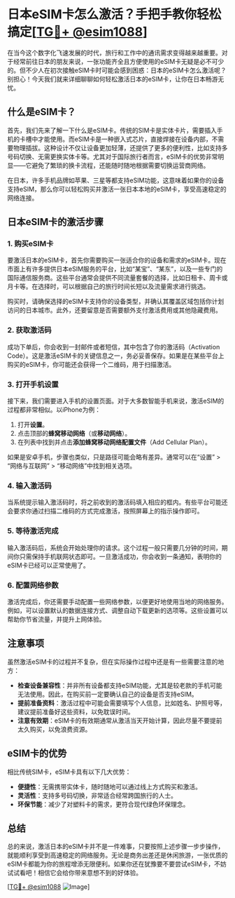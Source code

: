 # 日本eSIM卡怎么激活？手把手教你轻松搞定[[TG💪+ @esim1088](https://t.me/s/esim1088)]

在当今这个数字化飞速发展的时代，旅行和工作中的通讯需求变得越来越重要。对于经常前往日本的朋友来说，一张功能齐全且方便使用的eSIM卡无疑是必不可少的。但不少人在初次接触eSIM卡时可能会感到困惑：日本的eSIM卡怎么激活呢？别担心！今天我们就来详细聊聊如何轻松激活日本的eSIM卡，让你在日本畅游无忧。

## 什么是eSIM卡？

首先，我们先来了解一下什么是eSIM卡。传统的SIM卡是实体卡片，需要插入手机的卡槽中才能使用。而eSIM卡是一种嵌入式芯片，直接焊接在设备内部，不需要物理插拔。这种设计不仅让设备更加轻薄，还提供了更多的便利性，比如支持多号码切换、无需更换实体卡等。尤其对于国际旅行者而言，eSIM卡的优势非常明显——它避免了繁琐的换卡流程，还能随时随地根据需要切换运营商网络。

在日本，许多手机品牌如苹果、三星等都支持eSIM功能，这意味着如果你的设备支持eSIM，那么你可以轻松购买并激活一张日本本地的eSIM卡，享受高速稳定的网络连接。

## 日本eSIM卡的激活步骤

### 1. 购买eSIM卡

要激活日本的eSIM卡，首先你需要购买一张适合你的设备和需求的eSIM卡。现在市面上有许多提供日本eSIM服务的平台，比如“某宝”、“某东”，以及一些专门的国际通信服务商。这些平台通常会提供不同流量套餐的选择，比如日租卡、周卡或月卡等。在选择时，可以根据自己的旅行时间长短以及流量需求进行挑选。

购买时，请确保选择的eSIM卡支持你的设备类型，并确认其覆盖区域包括你计划访问的日本城市。此外，还要留意是否需要额外支付激活费用或其他隐藏费用。

### 2. 获取激活码

成功下单后，你会收到一封邮件或者短信，其中包含了你的激活码（Activation Code）。这是激活eSIM卡的关键信息之一，务必妥善保存。如果是在某些平台上购买的eSIM卡，你可能还会获得一个二维码，用于扫描激活。

### 3. 打开手机设置

接下来，我们需要进入手机的设置页面。对于大多数智能手机来说，激活eSIM的过程都非常相似。以iPhone为例：

1. 打开**设置**。
2. 点击顶部的**蜂窝移动网络**（或**移动网络**）。
3. 在列表中找到并点击**添加蜂窝移动网络配置文件**（Add Cellular Plan）。

如果是安卓手机，步骤也类似，只是路径可能会略有差异。通常可以在“设置” > “网络与互联网” > “移动网络”中找到相关选项。

### 4. 输入激活码

当系统提示输入激活码时，将之前收到的激活码填入相应的框内。有些平台可能还会要求你通过扫描二维码的方式完成激活，按照屏幕上的指示操作即可。

### 5. 等待激活完成

输入激活码后，系统会开始处理你的请求。这个过程一般只需要几分钟的时间，期间你只需保持手机联网状态即可。一旦激活成功，你会收到一条通知，表明你的eSIM卡已经可以正常使用了。

### 6. 配置网络参数

激活完成后，你还需要手动配置一些网络参数，以便更好地使用当地的网络服务。例如，可以设置默认的数据连接方式、调整自动下载更新的选项等。这些设置可以帮助你节省流量，并提升上网体验。

## 注意事项

虽然激活eSIM卡的过程并不复杂，但在实际操作过程中还是有一些需要注意的地方：

- **检查设备兼容性**：并非所有设备都支持eSIM功能，尤其是较老款的手机可能无法使用。因此，在购买前一定要确认自己的设备是否支持eSIM。
- **提前准备资料**：激活过程中可能会需要填写个人信息，比如姓名、护照号等，建议提前准备好这些资料，以免耽误时间。
- **注意有效期**：eSIM卡的有效期通常从激活当天开始计算，因此尽量不要提前太久购买，以免浪费资源。

## eSIM卡的优势

相比传统SIM卡，eSIM卡具有以下几大优势：

- **便捷性**：无需携带实体卡，随时随地可以通过线上方式购买和激活。
- **灵活性**：支持多号码切换，非常适合经常跨国旅行的人士。
- **环保节能**：减少了对塑料卡的需求，更符合现代绿色环保理念。

## 总结

总的来说，激活日本的eSIM卡并不是一件难事，只要按照上述步骤一步步操作，就能顺利享受到高速稳定的网络服务。无论是商务出差还是休闲旅游，一张优质的eSIM卡都能为你的旅程增添无限便利。如果你还在犹豫要不要尝试eSIM卡，不妨试试看吧！相信它会给你带来意想不到的好体验。

[[TG💪+ @esim1088](https://t.me/s/esim1088) ![Image](https://i.postimg.cc/4NQfJmqS/Snipaste-2025-05-13-00-14-12.png)]